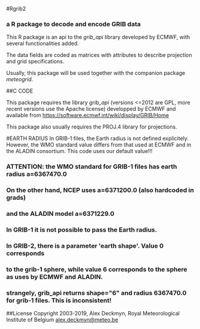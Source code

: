 #Rgrib2
### a R package to decode and encode GRIB data

This R package is an api to the *grib_api* library developed by ECMWF, with several functionalities added.

The data fields are coded as matrices with attributes to describe projection and grid specifications.

Usually, this package will be used together with the companion package *meteogrid*.

##C CODE

This package requires the library *grib_api* (versions <=2012 are GPL, more recent versions use the Apache license) developped by ECMWF and available from https://software.ecmwf.int/wiki/display/GRIB/Home

This package also usually requires the PROJ.4 library for projections.

#EARTH RADIUS
In GRIB-1 files, the Earth radius is not defined explicitely. However, the WMO standard value differs from that used at ECMWF and in the ALADIN consortium. This code uses our default value!!!

### ATTENTION: the WMO standard for GRIB-1 files has earth radius a=6367470.0
###            On the other hand, NCEP uses a=6371200.0 (also hardcoded in grads)
###            and the ALADIN model a=6371229.0
###            In GRIB-1 it is not possible to pass the Earth radius.
###            In GRIB-2, there is a parameter 'earth shape'. Value 0 corresponds
###            to the grib-1 sphere, while value 6 corresponds to the sphere as uses by ECMWF and ALADIN.
### strangely, grib_api returns shape="6" and radius 6367470.0 for grib-1 files. This is inconsistent!

##License
Copyright 2003-2019, Alex Deckmyn, Royal Meteorological Institute of Belgium
alex.deckmyn@meteo.be
